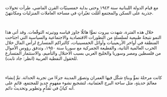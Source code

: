 مع قيام الدولة اللبنانية سنة ١٩٤٣ وحتى بداية خمسينيّات القرن الماضي، طرأت تحولات جذرية على السكن والمجتمع أمْلت تغيّراتٍ في مساحة العاملات المنزليات ومكانتهنّ.

<br>

خلال هذه الفترة، شهدت بيروت نموًّا هائلًا جاوز قياسه ووتيرته التوقّعات. وقد أتى هذا النمو نتيجةً طبيعية لسلسلةٍ من التطورات الاقتصادية والاجتماعية والسياسية التي اجتاحت المنطقة في أواخر الأربعينيات وأوائل الخمسينيات، كالتراكم المتسارع لرأس المال خلال الحرب العالمية الثانية، والقطيعة الجمركية مع سوريا سنة ١٩٥٠، وتدفق رؤوس الأموال من فلسطين ومصر وسوريا والخليج العربي بسبب الاحتلال والتأميم، والاستثمار المتسارع للحقول النفطية العربية (انظر: جاد تابت).

<br>

كانت مرحلةَ نموٍّ وبناءٍ شكّل فيها العمران وتصوّر المدينة جزءًا من تجربة الحداثة. تمَّ إنشاء معالمَ حديثةٍ، مثل ساحة البرج العثمانية، لتشجيع نشوء مفهومٍ جديدٍ للمجتمع، قائمٍ على أنه كيانٌ في تقدُّمٍ وتطوير وتحديث دائم.
